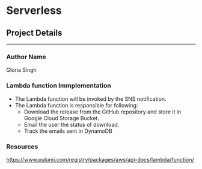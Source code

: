 # Serverless

## Project Details

---------------------------------------------------------

### Author Name

Gloria Singh

### Lambda function Immplementation

- The Lambda function will be invoked by the SNS notification.
- The Lambda function is responsible for following:
  - Download the release from the GitHub repository and store it in Google Cloud Storage Bucket.
  - Email the user the status of download.
  - Track the emails sent in DynamoDB

### Resources

https://www.pulumi.com/registry/packages/aws/api-docs/lambda/function/